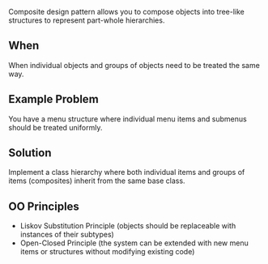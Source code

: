 Composite design pattern allows you to compose objects into tree-like structures to represent part-whole hierarchies.
## When
When individual objects and groups of objects need to be treated the same way.
## Example Problem
You have a menu structure where individual menu items and submenus should be treated uniformly.
## Solution
Implement a class hierarchy where both individual items and groups of items (composites) inherit from the same base class.
## OO Principles
- Liskov Substitution Principle (objects should be replaceable with instances of their subtypes)
- Open-Closed Principle (the system can be extended with new menu items or structures without modifying existing code)